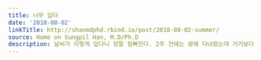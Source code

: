 ```yaml
---
title: 너무 덥다
date: '2018-08-02'
linkTitle: http://shanmdphd.rbind.io/post/2018-08-02-summer/
source: Home on Sungpil Han, M.D/Ph.D
description: 날씨가 이렇게 덥다니 정말 힘빠진다. 2주 전에는 괌에 다녀왔는데 거기보다 훨씬 더운 것 같다.
---
```


